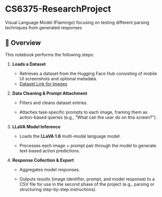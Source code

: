 # CS6375-ResearchProject
Visual Language Model (Flamingo) focusing on testing different parsing techniques from generated responses 

## 📘 Overview

This notebook performs the following steps:

1.  **Loads a Dataset**
    
    -   Retrieves a dataset from the Hugging Face Hub consisting of mobile UI screenshots and optional metadata.  
    -   [Dataset Link for Images](huggingface.co/datasets/ivelin/ui_refexp_saved?row=1)
        
2.  **Data Cleaning & Prompt Attachment**
    
    -   Filters and cleans dataset entries.
        
    -   Attaches task-specific prompts to each image, framing them as action-based queries (e.g., “What can the user do on this screen?”).
        
3.  **LLaVA Model Inference**
    
    -   Loads the **LLaVA 1.6** multi-modal language model.
        
    -   Processes each image + prompt pair through the model to generate text-based action predictions.
        
4.  **Response Collection & Export**
    
    -   Aggregates model responses.
        
    -   Outputs results (image identifier, prompt, and model response) to a CSV file for use in the second phase of the project (e.g., parsing or structuring step-by-step instructions).
